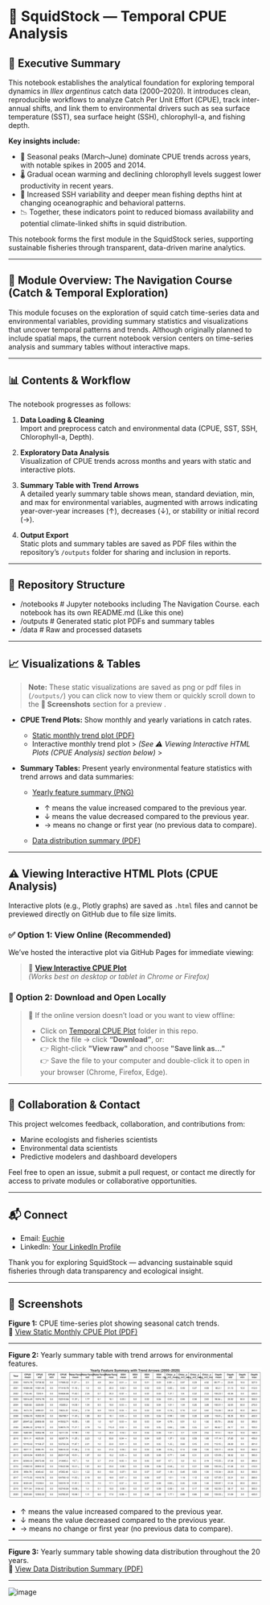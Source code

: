 # 🦑 SquidStock — Temporal CPUE Analysis

## 📘 Executive Summary

This notebook establishes the analytical foundation for exploring temporal dynamics in *Illex argentinus* catch data (2000–2020). It introduces clean, reproducible workflows to analyze Catch Per Unit Effort (CPUE), track inter-annual shifts, and link them to environmental drivers such as sea surface temperature (SST), sea surface height (SSH), chlorophyll-a, and fishing depth.

**Key insights include:**

- 🎣 Seasonal peaks (March–June) dominate CPUE trends across years, with notable spikes in 2005 and 2014.
- 🌡️ Gradual ocean warming and declining chlorophyll levels suggest lower productivity in recent years.
- 🌊 Increased SSH variability and deeper mean fishing depths hint at changing oceanographic and behavioral patterns.
- 📉 Together, these indicators point to reduced biomass availability and potential climate-linked shifts in squid distribution.

This notebook forms the first module in the SquidStock series, supporting sustainable fisheries through transparent, data-driven marine analytics.

---

## 🧭 Module Overview: The Navigation Course (Catch & Temporal Exploration)

This module focuses on the exploration of squid catch time-series data and environmental variables, providing summary statistics and visualizations that uncover temporal patterns and trends. Although originally planned to include spatial maps, the current notebook version centers on time-series analysis and summary tables without interactive maps.

---

## 📊 Contents & Workflow

The notebook progresses as follows:

1. **Data Loading & Cleaning**  
   Import and preprocess catch and environmental data (CPUE, SST, SSH, Chlorophyll-a, Depth).

2. **Exploratory Data Analysis**  
   Visualization of CPUE trends across months and years with static and interactive plots.

3. **Summary Table with Trend Arrows**  
   A detailed yearly summary table shows mean, standard deviation, min, and max for environmental variables, augmented with arrows indicating year-over-year increases (↑), decreases (↓), or stability or initial record (→).

4. **Output Export**  
   Static plots and summary tables are saved as PDF files within the repository’s `/outputs` folder for sharing and inclusion in reports.

---

## 📂 Repository Structure

- /notebooks # Jupyter notebooks including The Navigation Course. each notebook has its own README.md (Like this one)
- /outputs # Generated static plot PDFs and summary tables
- /data # Raw and processed datasets

---

## 📈 Visualizations & Tables

> **Note:** These static visualizations are saved as png or pdf files in (`/outputs/`) you can click now to view them or quickly scroll down to the **📸 Screenshots** section for a preview .  
>  

- **CPUE Trend Plots:** Show monthly and yearly variations in catch rates.
  - [Static monthly trend plot (PDF)](https://github.com/Euchie23/SquidStock/blob/main/outputs/monthly_cpue_plot_static.pdf)  
  - Interactive monthly trend plot > *(See ⚠️ Viewing Interactive HTML Plots (CPUE Analysis) section below)* >

- **Summary Tables:** Present yearly environmental feature statistics with trend arrows and data summaries:
  - [Yearly feature summary (PNG)](https://github.com/Euchie23/SquidStock/blob/main/outputs/yearly_feature_summary.png)
    - ↑ means the value increased compared to the previous year.
    - ↓ means the value decreased compared to the previous year.
    - → means no change or first year (no previous data to compare).
      
  - [Data distribution summary (PDF)](https://github.com/Euchie23/SquidStock/blob/main/outputs/data_availability_summary.pdf)
    
---

## ⚠️ Viewing Interactive HTML Plots (CPUE Analysis)

Interactive plots (e.g., Plotly graphs) are saved as `.html` files and cannot be previewed directly on GitHub due to file size limits.

### ✅ Option 1: View Online (Recommended)

We’ve hosted the interactive plot via GitHub Pages for immediate viewing:

> 🔗 [**View Interactive CPUE Plot**](https://Euchie23.github.io/SquidStock/monthly_cpue_plot.html)  
> *(Works best on desktop or tablet in Chrome or Firefox)*

### 💾 Option 2: Download and Open Locally

> 📝 If the online version doesn’t load or you want to view offline:
>
> - Click on [Temporal CPUE Plot](https://github.com/Euchie23/SquidStock/blob/main/outputs/monthly_cpue_plot_static.html) folder in this repo.
> - Click the file → click **“Download”**, or:  
>   👉 Right-click **"View raw"** and choose **"Save link as..."**  
>   👉 Save the file to your computer and double-click it to open in your browser (Chrome, Firefox, Edge).


---

## 🤝 Collaboration & Contact

This project welcomes feedback, collaboration, and contributions from:

- Marine ecologists and fisheries scientists  
- Environmental data scientists  
- Predictive modelers and dashboard developers  

Feel free to open an issue, submit a pull request, or contact me directly for access to private modules or collaborative opportunities.

---

## 📬 Connect

- Email: [Euchie](mailto:euchiejnpierre@gmail.com)  
- LinkedIn: [Your LinkedIn Profile](https://linkedin.com/in/euchiejnpierre)  

Thank you for exploring SquidStock — advancing sustainable squid fisheries through data transparency and ecological insight.

---

## 📸 Screenshots

**Figure 1:** CPUE time-series plot showing seasonal catch trends.  
📄 [View Static Monthly CPUE Plot (PDF)](https://github.com/Euchie23/SquidStock/blob/main/outputs/monthly_cpue_plot_static.pdf)

---

**Figure 2:** Yearly summary table with trend arrows for environmental features.  
![Feature Summary Table](https://github.com/Euchie23/SquidStock/blob/main/outputs/yearly_feature_summary.png)

- ↑ means the value increased compared to the previous year.  
- ↓ means the value decreased compared to the previous year.  
- → means no change or first year (no previous data to compare).

---

**Figure 3:** Yearly summary table showing data distribution throughout the 20 years.  
📄 [View Data Distribution Summary (PDF)](https://github.com/Euchie23/SquidStock/blob/main/outputs/data_availability_summary.pdf)


---
<img width="468" height="639" alt="image" src="https://github.com/user-attachments/assets/8316d640-b264-420a-a3e9-e327103e1d81" />

